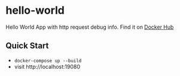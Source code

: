# hello-world

Hello World App with http request debug info. Find it on [Docker Hub](https://hub.docker.com/r/conservis/hello-world)

## Quick Start

* `docker-compose up --build`
* visit http://localhost:19080
